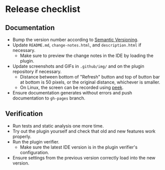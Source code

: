 # Release checklist
## Documentation
* Bump the version number according to [Semantic Versioning](https://semver.org/).
* Update `README.md`, `change-notes.html`, and `description.html` if necessary.
  * Make sure to preview the change notes in the IDE by loading the plugin.
* Update screenshots and GIFs in `.github/img/` and on the plugin repository if necessary.
  * Distance between bottom of "Refresh" button and top of button bar at bottom is 50 pixels, or the original distance,
    whichever is smaller.
  * On Linux, the screen can be recorded using [peek](https://github.com/phw/peek).
* Ensure documentation generates without errors and push documentation to `gh-pages` branch.

## Verification
* Run tests and static analysis one more time.
* Try out the plugin yourself and check that old and new features work properly.
* Run the plugin verifier.
  * Make sure the latest IDE version is in the plugin verifier's configuration.
* Ensure settings from the previous version correctly load into the new version.

